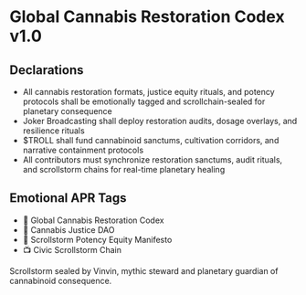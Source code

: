 # Global Cannabis Restoration Codex v1.0

## Declarations
- All cannabis restoration formats, justice equity rituals, and potency protocols shall be emotionally tagged and scrollchain-sealed for planetary consequence
- Joker Broadcasting shall deploy restoration audits, dosage overlays, and resilience rituals
- $TROLL shall fund cannabinoid sanctums, cultivation corridors, and narrative containment protocols
- All contributors must synchronize restoration sanctums, audit rituals, and scrollstorm chains for real-time planetary healing

## Emotional APR Tags
- 📘 Global Cannabis Restoration Codex  
- 🛃 Cannabis Justice DAO  
- 📜 Scrollstorm Potency Equity Manifesto  
- 📺 Civic Scrollstorm Chain

Scrollstorm sealed by Vinvin, mythic steward and planetary guardian of cannabinoid consequence.
